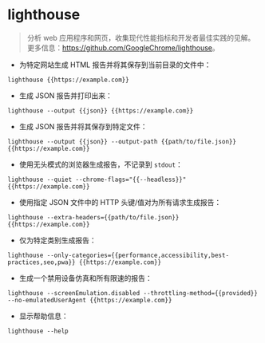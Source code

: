 # lighthouse

> 分析 web 应用程序和网页，收集现代性能指标和开发者最佳实践的见解。
> 更多信息：<https://github.com/GoogleChrome/lighthouse>。

- 为特定网站生成 HTML 报告并将其保存到当前目录的文件中：

`lighthouse {{https://example.com}}`

- 生成 JSON 报告并打印出来：

`lighthouse --output {{json}} {{https://example.com}}`

- 生成 JSON 报告并将其保存到特定文件：

`lighthouse --output {{json}} --output-path {{path/to/file.json}} {{https://example.com}}`

- 使用无头模式的浏览器生成报告，不记录到 `stdout`：

`lighthouse --quiet --chrome-flags="{{--headless}}" {{https://example.com}}`

- 使用指定 JSON 文件中的 HTTP 头键/值对为所有请求生成报告：

`lighthouse --extra-headers={{path/to/file.json}} {{https://example.com}}`

- 仅为特定类别生成报告：

`lighthouse --only-categories={{performance,accessibility,best-practices,seo,pwa}} {{https://example.com}}`

- 生成一个禁用设备仿真和所有限速的报告：

`lighthouse --screenEmulation.disabled --throttling-method={{provided}} --no-emulatedUserAgent {{https://example.com}}`

- 显示帮助信息：

`lighthouse --help`